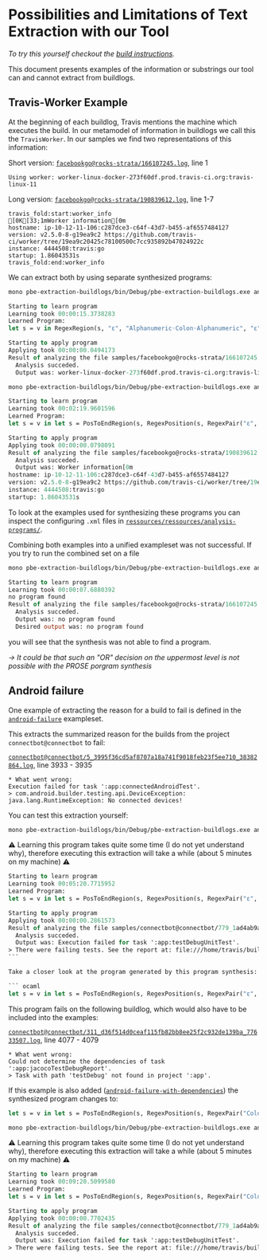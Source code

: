 # Possibilities and Limitations of Text Extraction with our Tool

_To try this yourself checkout the [build instructions](pbe-extraction-buildlogs/Readme.md)._

This document presents examples of the information or substrings our tool can and cannot extract from buildlogs.

## Travis-Worker Example

At the beginning of each buildlog, Travis mentions the machine which executes the build. In our metamodel of information in buildlogs we call this the `TravisWorker`. In our samples we find two representations of this information:

Short version: [`facebookgo@rocks-strata/166107245.log`](pbe-extraction-buildlogs/samples/facebookgo@rocks-strata/166107245.log), line 1

``` text
Using worker: worker-linux-docker-273f60df.prod.travis-ci.org:travis-linux-11
```

Long version: [`facebookgo@rocks-strata/190839612.log`](pbe-extraction-buildlogs/samples/facebookgo@rocks-strata/190839612.log), line 1-7

``` text
travis_fold:start:worker_info
[0K[33;1mWorker information[0m
hostname: ip-10-12-11-106:c287dce3-c64f-43d7-b455-af6557484127
version: v2.5.0-8-g19ea9c2 https://github.com/travis-ci/worker/tree/19ea9c20425c78100500c7cc935892b47024922c
instance: 4444508:travis:go
startup: 1.86043531s
travis_fold:end:worker_info
```

We can extract both by using separate synthesized programs:

``` bash
mono pbe-extraction-buildlogs/bin/Debug/pbe-extraction-buildlogs.exe analyze -f facebookgo@rocks-strata/166107245.log -p travis-worker-short
```

``` ocaml
Starting to learn program
Learning took 00:00:15.3738283
Learned Program:
let s = v in RegexRegion(s, "ε", "Alphanumeric◦Colon◦Alphanumeric", "ε", 1)

Starting to apply program
Applying took 00:00:00.0494173
Result of analyzing the file samples/facebookgo@rocks-strata/166107245.log with the program travis-worker-short:
  Analysis succeded.
  Output was: worker-linux-docker-273f60df.prod.travis-ci.org:travis-linux-11
```

``` bash
mono pbe-extraction-buildlogs/bin/Debug/pbe-extraction-buildlogs.exe analyze -f facebookgo@rocks-strata/190839612.log -p travis-worker-long
```

``` ocaml
Starting to learn program
Learning took 00:02:19.9601596
Learned Program:
let s = v in let s = PosToEndRegion(s, RegexPosition(s, RegexPair("ε", "Camel Case"), 1)) in StartToPosRegion(s, RegexPosition(s, RegexPair("WhiteSpace◦Alphanumeric", "Line Separator"), 1))

Starting to apply program
Applying took 00:00:00.0798091
Result of analyzing the file samples/facebookgo@rocks-strata/190839612.log with the program travis-worker-long:
  Analysis succeded.
  Output was: Worker information[0m
hostname: ip-10-12-11-106:c287dce3-c64f-43d7-b455-af6557484127
version: v2.5.0-8-g19ea9c2 https://github.com/travis-ci/worker/tree/19ea9c20425c78100500c7cc935892b47024922c
instance: 4444508:travis:go
startup: 1.86043531s
```

To look at the examples used for synthesizing these programs you can inspect the configuring `.xml` files in [`ressources/ressources/analysis-programs/`](pbe-extraction-buildlogs/ressources/analysis-programs).

Combining both examples into a unified exampleset was not successful. If you try to run the combined set on a file

``` bash
mono pbe-extraction-buildlogs/bin/Debug/pbe-extraction-buildlogs.exe analyze -f facebookgo@rocks-strata/166107245.log -p travis-worker
```

``` ocaml
Starting to learn program
Learning took 00:00:07.6880392
no program found
Result of analyzing the file samples/facebookgo@rocks-strata/166107245.log with the program travis-worker:
  Analysis succeded.
  Output was: no program found
  Desired output was: no program found
```

you will see that the synthesis was not able to find a program.

*→ It could be that such an "OR" decision on the uppermost level is not possible with the PROSE porgram synthesis*

## Android failure

One example of extracting the reason for a build to fail is defined in the [`android-failure`](pbe-extraction-buildlogs/ressources/analysis-programs/android-failure.xml) exampleset.

This extracts the summarized reason for the builds from the project `connectbot@connectbot` to fail:

[`connectbot@connectbot/5_3995f36cd5af8707a18a741f9018feb23f5ee710_38382864.log`](pbe-extraction-buildlogs/samples/connectbot@connectbot/5_3995f36cd5af8707a18a741f9018feb23f5ee710_38382864.log), line 3933 - 3935

``` text
* What went wrong:
Execution failed for task ':app:connectedAndroidTest'.
> com.android.builder.testing.api.DeviceException: java.lang.RuntimeException: No connected devices!
```

You can test this extraction yourself:

``` bash
mono pbe-extraction-buildlogs/bin/Debug/pbe-extraction-buildlogs.exe analyze -f connectbot@connectbot/779_1ad4ab9a05665e01d00dbe37c5e8a7c7b4e5656b_87745143.log -p android-failure
```

⚠️ Learning this program takes quite some time (I do not yet understand why), therefore executing this extraction will take a while (about 5 minutes on my machine) ⚠️ 

``` ocaml
Starting to learn program
Learning took 00:05:20.7715952
Learned Program:
let s = v in let s = PosToEndRegion(s, RegexPosition(s, RegexPair("ε", "\"Execution failed for task ':app:\""), 1)) in StartToPosRegion(s, RegexPosition(s, RegexPair("ε", "Line Separator◦Line Separator"), 1))

Starting to apply program
Applying took 00:00:00.2861573
Result of analyzing the file samples/connectbot@connectbot/779_1ad4ab9a05665e01d00dbe37c5e8a7c7b4e5656b_87745143.log with the program android-failure:
  Analysis succeded.
  Output was: Execution failed for task ':app:testDebugUnitTest'.
> There were failing tests. See the report at: file:///home/travis/build/connectbot/connectbot/app/build/reports/tests/debug/index.html
``` ️

Take a closer look at the program generated by this program synthesis:

``` ocaml
let s = v in let s = PosToEndRegion(s, RegexPosition(s, RegexPair("ε", "\"Execution failed for task ':app:\""), 1)) in StartToPosRegion(s, RegexPosition(s, RegexPair("ε", "Line Separator◦Line Separator"), 1))
```

This program fails on the following buildlog, which would also have to be included into the examples:

[`connectbot@connectbot/311_d36f514d0ceaf115fb82bb8ee25f2c932de139ba_77633507.log`](pbe-extraction-buildlogs/samples/connectbot@connectbot/311_d36f514d0ceaf115fb82bb8ee25f2c932de139ba_77633507.log), line 4077 - 4079

``` text
* What went wrong:
Could not determine the dependencies of task ':app:jacocoTestDebugReport'.
> Task with path 'testDebug' not found in project ':app'.
```

If this example is also added ([`android-failure-with-dependencies`](pbe-extraction-buildlogs/ressources/analysis-programs/android-failure-with-dependencies.xml)) the synthesized program changes to:

``` ocaml
let s = v in let s = PosToEndRegion(s, RegexPosition(s, RegexPair("Colon◦Line Separator", "ALL CAPS"), 1)) in StartToPosRegion(s, RegexPosition(s, RegexPair("ε", "Line Separator◦Line Separator"), 1))
````

``` bash
mono pbe-extraction-buildlogs/bin/Debug/pbe-extraction-buildlogs.exe analyze -f connectbot@connectbot/779_1ad4ab9a05665e01d00dbe37c5e8a7c7b4e5656b_87745143.log -p android-failure-with-dependencies
```

⚠️ Learning this program takes quite some time (I do not yet understand why), therefore executing this extraction will take a while (about 5 minutes on my machine) ⚠️ 

``` ocaml
Starting to learn program
Learning took 00:09:20.5099580
Learned Program:
let s = v in let s = PosToEndRegion(s, RegexPosition(s, RegexPair("Colon◦Line Separator", "ALL CAPS"), 1)) in StartToPosRegion(s, RegexPosition(s, RegexPair("ε", "Line Separator◦Line Separator"), 1))

Starting to apply program
Applying took 00:00:00.7702435
Result of analyzing the file samples/connectbot@connectbot/779_1ad4ab9a05665e01d00dbe37c5e8a7c7b4e5656b_87745143.log with the program android-failure-with-dependencies:
  Analysis succeded.
  Output was: Execution failed for task ':app:testDebugUnitTest'.
> There were failing tests. See the report at: file:///home/travis/build/connectbot/connectbot/app/build/reports/tests/debug/index.html
```

